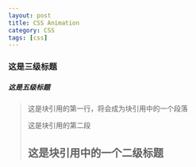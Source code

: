 ```yaml
---
layout: post
title: CSS Animation
category: CSS
tags: [css]
---
```


### 这是三级标题 ###

##### 这是五级标题

> 这是块引用的第一行，将会成为块引用中的一个段落
> 
> 这是块引用的第二段
> ## 这是块引用中的一个二级标题